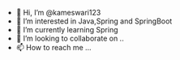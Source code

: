 - 👋 Hi, I’m @kameswari123
- 👀 I’m interested in Java,Spring and SpringBoot
- 🌱 I’m currently learning Spring
- 💞️ I’m looking to collaborate on ..
- 📫 How to reach me ...

<!---
kameswari123/kameswari123 is a ✨ special ✨ repository because its `README.md` (this file) appears on your GitHub profile.
You can click the Preview link to take a look at your changes.
--->
